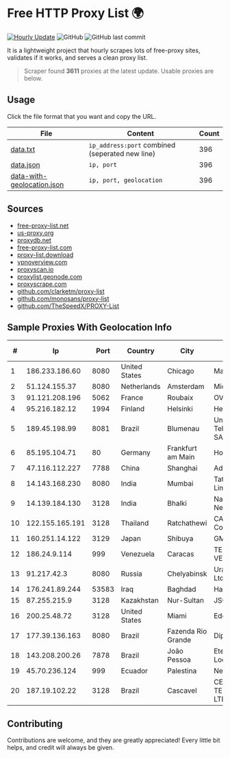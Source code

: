 
# Free HTTP Proxy List 🌍

[![Hourly Update](https://github.com/mertguvencli/http-proxy-list/actions/workflows/main.yml/badge.svg?branch=main)](https://github.com/mertguvencli/http-proxy-list/actions/workflows/main.yml)
![GitHub](https://img.shields.io/github/license/mertguvencli/http-proxy-list)
![GitHub last commit](https://img.shields.io/github/last-commit/mertguvencli/http-proxy-list)

It is a lightweight project that hourly scrapes lots of free-proxy sites, validates if it works, and serves a clean proxy list.


> Scraper found **3611** proxies at the latest update. Usable proxies are below.

## Usage

Click the file format that you want and copy the URL.


|File|Content|Count|
|----|-------|-----|
|[data.txt](https://raw.githubusercontent.com/mertguvencli/http-proxy-list/main/proxy-list/data.txt)|`ip_address:port` combined (seperated new line)|396|
|[data.json](https://raw.githubusercontent.com/mertguvencli/http-proxy-list/main/proxy-list/data.json)|`ip, port`|396|
|[data-with-geolocation.json](https://raw.githubusercontent.com/mertguvencli/http-proxy-list/main/proxy-list/data-with-geolocation.json)|`ip, port, geolocation`|396|

## Sources

* [free-proxy-list.net](https://free-proxy-list.net)
* [us-proxy.org](https://www.us-proxy.org)
* [proxydb.net](http://proxydb.net)
* [free-proxy-list.com](https://free-proxy-list.com/?page=&port=&type%5B%5D=http&type%5B%5D=https&up_time=0&search=Search)
* [proxy-list.download](https://www.proxy-list.download/HTTP)
* [vpnoverview.com](https://vpnoverview.com/privacy/anonymous-browsing/free-proxy-servers)
* [proxyscan.io](https://www.proxyscan.io)
* [proxylist.geonode.com](https://proxylist.geonode.com/api/proxy-list?limit=300&page=1&sort_by=lastChecked&sort_type=desc&protocols=http,https)
* [proxyscrape.com](https://api.proxyscrape.com/v2/?request=displayproxies&protocol=http&timeout=10000&country=all&ssl=all&anonymity=all)
* [github.com/clarketm/proxy-list](https://raw.githubusercontent.com/clarketm/proxy-list/master/proxy-list-raw.txt)
* [github.com/monosans/proxy-list](https://raw.githubusercontent.com/monosans/proxy-list/main/proxies/http.txt)
* [github.com/TheSpeedX/PROXY-List](https://raw.githubusercontent.com/TheSpeedX/PROXY-List/master/http.txt)


## Sample Proxies With Geolocation Info

|#|Ip|Port|Country|City|Internet Service Provider|
|-|--|----|-------|----|-------------------------|
|1|186.233.186.60|8080|United States|Chicago|Maxihost LTDA|
|2|51.124.155.37|8080|Netherlands|Amsterdam|Microsoft Corporation|
|3|91.121.208.196|5062|France|Roubaix|OVH SAS|
|4|95.216.182.12|1994|Finland|Helsinki|Hetzner Online GmbH|
|5|189.45.198.99|8081|Brazil|Blumenau|Unifique TelecomunicaÔÔes SA|
|6|85.195.104.71|80|Germany|Frankfurt am Main|Host Europe GmbH|
|7|47.116.112.227|7788|China|Shanghai|Addresses CNNIC|
|8|14.143.168.230|8080|India|Mumbai|Tata Communications Limited|
|9|14.139.184.130|3128|India|Bhalki|National Knowledge Network|
|10|122.155.165.191|3128|Thailand|Ratchathewi|CAT Telecom Public Company Limited|
|11|160.251.14.122|3129|Japan|Shibuya|GMO Internet, Inc|
|12|186.24.9.114|999|Venezuela|Caracas|TELEFONICA VENEZOLANA, C.A.|
|13|91.217.42.3|8080|Russia|Chelyabinsk|Uralskie Kabelnye Seti Ltd. Verkhny Ufaley|
|14|176.241.89.244|53583|Iraq|Baghdad|Hayat ISP|
|15|87.255.215.9|3128|Kazakhstan|Nur-Sultan|JSC Transtelecom|
|16|200.25.48.72|3128|United States|Miami|Edgeuno SAS|
|17|177.39.136.163|8080|Brazil|Fazenda Rio Grande|Dipelnet Corbelia|
|18|143.208.200.26|7878|Brazil|João Pessoa|Eternal VÔdeo Locadora Ltda|
|19|45.70.236.124|999|Ecuador|Palestina|Nedetel S.A.|
|20|187.19.102.22|3128|Brazil|Cascavel|CERTTO TELECOMUNICAÇÕES LTDA EPP|



## Contributing

Contributions are welcome, and they are greatly appreciated! Every
little bit helps, and credit will always be given.

